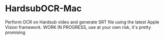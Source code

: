 # HardsubOCR-Mac
Perform OCR on Hardsub video and generate SRT file using the latest Apple Vision framework.
 WORK IN PROGRESS, use at your own risk, it's pretty promising
